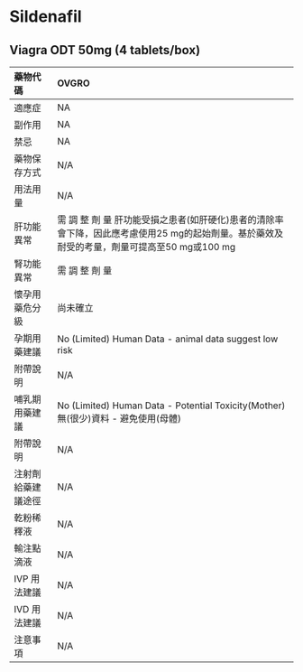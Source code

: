 # Sildenafil

## Viagra ODT 50mg \(4 tablets/box\)

| 藥物代碼 | OVGRO |
| :--- | :--- |
| 適應症 | NA |
| 副作用 | NA |
| 禁忌 | NA |
| 藥物保存方式 | N/A |
| 用法用量 | N/A |
| 肝功能異常 | 需 調 整 劑 量  肝功能受損之患者\(如肝硬化\)患者的清除率會下降，因此應考慮使用25 mg的起始劑量。基於藥效及耐受的考量，劑量可提高至50 mg或100 mg |
| 腎功能異常 | 需 調 整 劑 量 |
| 懷孕用藥危分級 | 尚未確立 |
| 孕期用藥建議 | No \(Limited\) Human Data - animal data suggest low risk |
| 附帶說明 | N/A |
| 哺乳期用藥建議 | No \(Limited\) Human Data - Potential Toxicity\(Mother\) 無\(很少\)資料 - 避免使用\(母體\) |
| 附帶說明 | N/A |
| 注射劑給藥建議途徑 | N/A |
| 乾粉稀釋液 | N/A |
| 輸注點滴液 | N/A |
| IVP 用法建議 | N/A |
| IVD 用法建議 | N/A |
| 注意事項 | N/A |

